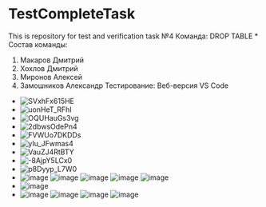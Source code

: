 # TestCompleteTask
This is repository for test and verification task №4
Команда: DROP TABLE *
Состав команды:
1. Макаров Дмитрий
2. Хохлов Дмитрий
3. Миронов Алексей
4. Замошников Александр
Тестирование: Веб-версия VS Code
- ![SVxhFx615HE](https://user-images.githubusercontent.com/70809274/138869148-f6d88b6f-618d-4001-98d7-3b97b2b1e6be.jpg)
- ![uonHeT_RFhI](https://user-images.githubusercontent.com/70809274/138869311-4297e78a-7957-422b-b75e-3c9cb8fd2c9a.jpg)
- ![OQUHauGs3vg](https://user-images.githubusercontent.com/70809274/138869313-70a3344d-04f1-4ba1-9730-7256fc7fb6fd.jpg)
- ![2dbwsOdePn4](https://user-images.githubusercontent.com/70809274/138869316-41b3a7f4-7b88-4b82-9264-5d5266dc7f6c.jpg)
- ![FVWUo7DKDDs](https://user-images.githubusercontent.com/70809274/138869318-28e901dc-3789-4b5d-8e23-83363ca399dd.jpg)
- ![yIu_JFwmas4](https://user-images.githubusercontent.com/70809274/138869320-56a78ef7-1fd0-47c3-bb56-49c35c856849.jpg)
- ![VauZJ4RtBTY](https://user-images.githubusercontent.com/70809274/138869323-73b968fe-49d6-4d54-94a2-98ec8658f524.jpg)
- ![-8AjpY5LCx0](https://user-images.githubusercontent.com/70809274/138869326-4ade29e7-719b-427a-930f-3ead4a2de61f.jpg)
- ![p8Dyyp_L7W0](https://user-images.githubusercontent.com/70809274/138869328-1aaaabc3-b9d9-43d1-82b9-9f6da20d9cc6.jpg)
- ![image](https://user-images.githubusercontent.com/70809274/138871107-bc763424-7732-48ae-9a0c-cd049f93181d.png)
![image](https://user-images.githubusercontent.com/70809274/138872623-e2f4e9b5-b5d9-4d5f-a2ec-23cdcd8b02e9.png)
![image](https://user-images.githubusercontent.com/70809274/138872643-7e193c3c-a0a1-4a4c-873c-8ab2afd4a5d2.png)
![image](https://user-images.githubusercontent.com/70809274/138872672-14392b85-2a5b-434f-b92d-08fb8e9a21c3.png)
![image](https://user-images.githubusercontent.com/70809274/138872686-da3ee698-27a0-488e-8b17-48fd756bd969.png)
- ![image](https://user-images.githubusercontent.com/70809274/138872316-6ce27163-ab21-48c4-90b4-68d376aa72ad.png)
- ![image](https://user-images.githubusercontent.com/70809274/138872841-1c86e0e2-89df-42d6-99fc-70bdd685d9d7.png)
![image](https://user-images.githubusercontent.com/70809274/138872947-aee5455e-7afd-4529-a2ff-16ce3cb2540f.png)
![image](https://user-images.githubusercontent.com/70809274/138872979-8aabd89c-8486-45f9-ae49-946d687ca20c.png)
![image](https://user-images.githubusercontent.com/70809274/138873160-fb4d61ed-7f3e-4485-bd57-59b56c6687fe.png)
